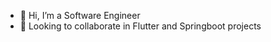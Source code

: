 - 👋 Hi, I’m a Software Engineer 
- 👀 Looking to collaborate in Flutter and Springboot projects

<!---

